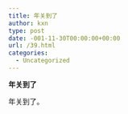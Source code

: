 ```yaml
---
title: 年关到了
author: kxn
type: post
date: -001-11-30T00:00:00+00:00
url: /39.html
categories:
  - Uncategorized
---
```


**年关到了**

年关到了。
